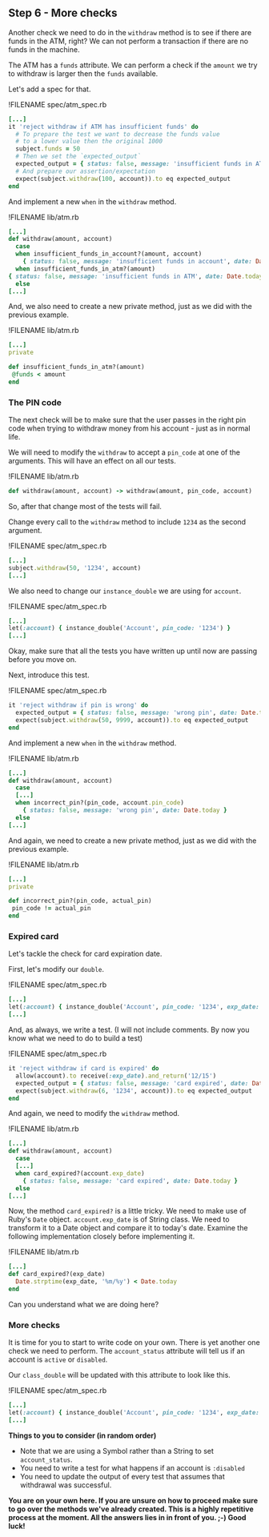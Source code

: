 ## Step 6 - More checks

Another check we need to do in the `withdraw` method is to see if there are funds in the ATM, right?  We can not perform a transaction if there are no funds in the machine.

The ATM has a `funds` attribute. We can perform a check if the `amount` we try to withdraw is larger then the `funds` available.

Let's add a spec for that.

!FILENAME spec/atm\_spec.rb

```ruby
[...]
it 'reject withdraw if ATM has insufficient funds' do
  # To prepare the test we want to decrease the funds value
  # to a lower value then the original 1000
  subject.funds = 50
  # Then we set the `expected_output`
  expected_output = { status: false, message: 'insufficient funds in ATM', date: Date.today }
  # And prepare our assertion/expectation
  expect(subject.withdraw(100, account)).to eq expected_output
end
```

And implement a new `when` in the `withdraw` method.

!FILENAME lib/atm.rb

```ruby
[...]
def withdraw(amount, account)
  case
  when insufficient_funds_in_account?(amount, account)
    { status: false, message: 'insufficient funds in account', date: Date.today }
  when insufficient_funds_in_atm?(amount)
{ status: false, message: 'insufficient funds in ATM', date: Date.today }
  else
[...]
```

And, we also need to create a new private method, just as we did with the previous example.

!FILENAME lib/atm.rb

```ruby
[...]
private 

def insufficient_funds_in_atm?(amount)
 @funds < amount
end
```

### The PIN code

The next check will be to make sure that the user passes in the right pin code when trying to withdraw money from his account - just as in normal life.

We will need to modify the `withdraw` to accept a `pin_code` at one of the arguments. This will have an effect on all our tests.

!FILENAME lib/atm.rb

```ruby
def withdraw(amount, account) -> withdraw(amount, pin_code, account)
```

So, after that change most of the tests will fail.

Change every call to the `withdraw` method to include `1234` as the second argument.

!FILENAME spec/atm\_spec.rb

```ruby
[...]
subject.withdraw(50, '1234', account)
[...]
```

We also need to change our `instance_double` we are using for `account`.

!FILENAME spec/atm\_spec.rb

```ruby
[...]
let(:account) { instance_double('Account', pin_code: '1234') }
[...]
```

Okay, make sure that all the tests you have written up until now are passing before you move on.

Next, introduce this test.

!FILENAME spec/atm\_spec.rb

```ruby
it 'reject withdraw if pin is wrong' do
  expected_output = { status: false, message: 'wrong pin', date: Date.today }
  expect(subject.withdraw(50, 9999, account)).to eq expected_output
end
```

And implement a new `when` in the `withdraw` method.

!FILENAME lib/atm.rb

```ruby
[...]
def withdraw(amount, account)
  case
  [...]
  when incorrect_pin?(pin_code, account.pin_code)
    { status: false, message: 'wrong pin', date: Date.today }
  else
[...]
```

And again, we need to create a new private method, just as we did with the previous example.

!FILENAME lib/atm.rb

```ruby
[...]
private 

def incorrect_pin?(pin_code, actual_pin)
 pin_code != actual_pin
end
```

### Expired card

Let's tackle the check for card expiration date.

First, let's modify our `double`.

!FILENAME spec/atm\_spec.rb

```ruby
[...]
let(:account) { instance_double('Account', pin_code: '1234', exp_date: '04/17') }
[...]
```

And, as always, we write a test. \(I will not include comments. By now you know what we need to do to build a test\)

!FILENAME spec/atm\_spec.rb

```ruby
it 'reject withdraw if card is expired' do
  allow(account).to receive(:exp_date).and_return('12/15')
  expected_output = { status: false, message: 'card expired', date: Date.today }
  expect(subject.withdraw(6, '1234', account)).to eq expected_output
end
```

And again, we need to modify the `withdraw` method.

!FILENAME lib/atm.rb

```ruby
[...]
def withdraw(amount, account)
  case
  [...]
  when card_expired?(account.exp_date)
    { status: false, message: 'card expired', date: Date.today }
  else
[...]
```

Now, the method `card_expired?` is a little tricky. We need to make use of Ruby's `Date` object. `account.exp_date` is of String class. We need to transform it to a Date object and compare it to today's date. Examine the following implementation closely before implementing it.

!FILENAME lib/atm.rb

```ruby
[...]
def card_expired?(exp_date)
  Date.strptime(exp_date, '%m/%y') < Date.today
end
```

Can you understand what we are doing here?

### More checks

It is time for you to start to write code on your own. There is yet another one check we need to perform. The `account_status` attribute will tell us if an account is `active` or `disabled`.

Our `class_double` will be updated with this attribute to look like this.

!FILENAME spec/atm\_spec.rb

```ruby
[...]
let(:account) { instance_double('Account', pin_code: '1234', exp_date: '04/17', account_status: :active) }
[...]
```

**Things to you to consider \(in random order\)**

* Note that we are using a Symbol rather than a String to set `account_status`.
* You need to write a test for what happens if an account is `:disabled` 
* You need to update the output of every test that assumes that withdrawal was successful. 

**You are on your own here. If you are unsure on how to proceed make sure to go over the methods we've already created. This is a highly repetitive process at the moment. All the answers lies in in front of you. ;-\) Good luck!**

